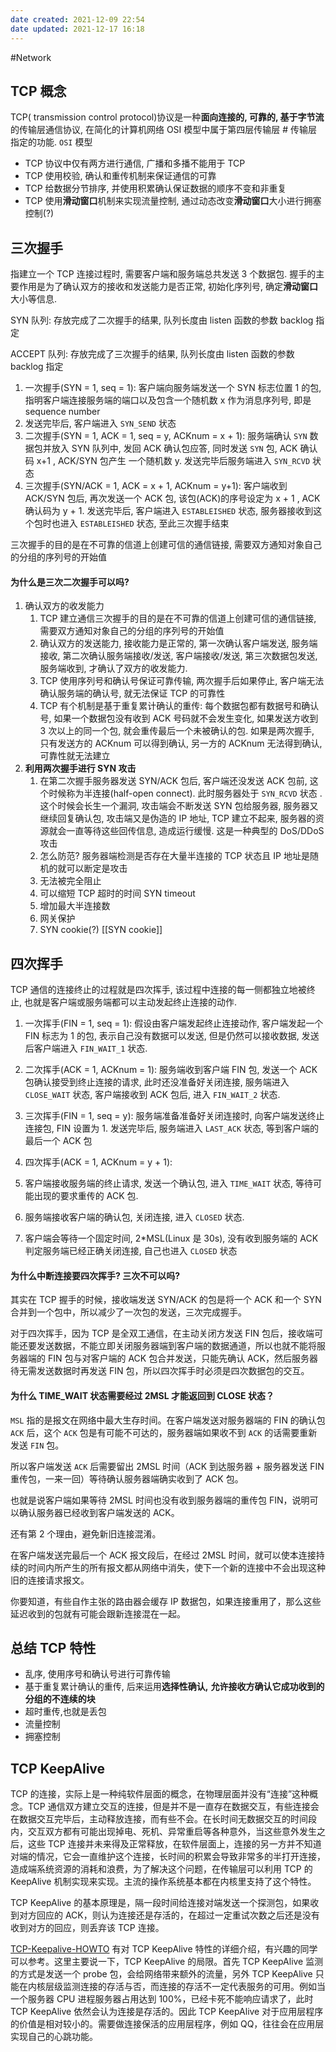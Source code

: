 ```yaml
---
date created: 2021-12-09 22:54
date updated: 2021-12-17 16:18
---
```


#Network

## TCP 概念

TCP( transmission control protocol)协议是一种**面向连接的, 可靠的, 基于字节流**的传输层通信协议, 在简化的计算机网络 OSI 模型中属于第四层传输层 # 传输层指定的功能. `OSI` 模型

- TCP 协议中仅有两方进行通信, 广播和多播不能用于 TCP
- TCP 使用校验, 确认和重传机制来保证通信的可靠
- TCP 给数据分节排序, 并使用积累确认保证数据的顺序不变和非重复
- TCP 使用**滑动窗口**机制来实现流量控制, 通过动态改变**滑动窗口**大小进行拥塞控制(?)

## 三次握手

指建立一个 TCP 连接过程时, 需要客户端和服务端总共发送 3 个数据包. 握手的主要作用是为了确认双方的接收和发送能力是否正常, 初始化序列号, 确定**滑动窗口**大小等信息.

SYN 队列: 存放完成了二次握手的结果, 队列长度由 listen 函数的参数 backlog 指定

ACCEPT 队列: 存放完成了三次握手的结果, 队列长度由 listen 函数的参数 backlog 指定

1. 一次握手(SYN = 1, seq = 1): 客户端向服务端发送一个 SYN 标志位置 1 的包, 指明客户端连接服务端的端口以及包含一个随机数 x 作为消息序列号, 即是 sequence number
2. 发送完毕后, 客户端进入 `SYN_SEND` 状态
3. 二次握手(SYN = 1, ACK = 1, seq = y, ACKnum = x + 1): 服务端确认 `SYN` 数据包并放入 SYN 队列中, 发回 ACK 确认包应答, 同时发送 `SYN` 包, ACK 确认码 x+1 , ACK/SYN 包产生 一个随机数 y. 发送完毕后服务端进入 `SYN_RCVD` 状态
4. 三次握手(SYN/ACK = 1, ACK = x + 1, ACKnum = y+1): 客户端收到 ACK/SYN 包后, 再次发送一个 ACK 包, 该包(ACK)的序号设定为 x + 1 , ACK 确认码为 y + 1. 发送完毕后, 客户端进入 `ESTABLEISHED` 状态, 服务器接收到这个包时也进入 `ESTABLEISHED` 状态, 至此三次握手结束

三次握手的目的是在不可靠的信道上创建可信的通信链接, 需要双方通知对象自己的分组的序列号的开始值

#### 为什么是三次二次握手可以吗?

1. 确认双方的收发能力
   1. TCP 建立通信三次握手的目的是在不可靠的信道上创建可信的通信链接, 需要双方通知对象自己的分组的序列号的开始值
   2. 确认双方的发送能力, 接收能力是正常的, 第一次确认客户端发送, 服务端接收, 第二次确认服务端接收/发送, 客户端接收/发送, 第三次数据包发送, 服务端收到, 才确认了双方的收发能力.
   3. TCP 使用序列号和确认号保证可靠传输, 两次握手后如果停止, 客户端无法确认服务端的确认号, 就无法保证 TCP 的可靠性
   4. TCP 有个机制是基于重复累计确认的重传: 每个数据包都有数据号和确认号, 如果一个数据包没有收到 ACK 号码就不会发生变化, 如果发送方收到 3 次以上的同一个包, 就会重传最后一个未被确认的包. 如果是两次握手, 只有发送方的 ACKnum 可以得到确认, 另一方的 ACKnum 无法得到确认, 可靠性就无法建立
2. **利用两次握手进行 SYN 攻击**
   1. 在第二次握手服务器发送 SYN/ACK 包后, 客户端还没发送 ACK 包前, 这个时候称为半连接(half-open connect). 此时服务器处于 `SYN_RCVD` 状态 . 这个时候会长生一个漏洞, 攻击端会不断发送 SYN 包给服务器, 服务器又继续回复确认包, 攻击端又是伪造的 IP 地址, TCP 建立不起来, 服务器的资源就会一直等待这些回传信息, 造成运行缓慢. 这是一种典型的 DoS/DDoS 攻击
   2. 怎么防范? 服务器端检测是否存在大量半连接的 TCP 状态且 IP 地址是随机的就可以断定是攻击
   3. 无法被完全阻止
   4. 可以缩短 TCP 超时的时间 SYN timeout
   5. 增加最大半连接数
   6. 网关保护
   7. SYN cookie(?) [[SYN cookie]]

## 四次挥手

TCP 通信的连接终止的过程就是四次挥手, 该过程中连接的每一侧都独立地被终止, 也就是客户端或服务端都可以主动发起终止连接的动作.

1. 一次挥手(FIN = 1, seq = 1): 假设由客户端发起终止连接动作, 客户端发起一个 FIN 标志为 1 的包, 表示自己没有数据可以发送, 但是仍然可以接收数据, 发送后客户端进入 `FIN_WAIT_1` 状态.

2. 二次挥手(ACK = 1, ACKnum = 1): 服务端收到客户端 FIN 包, 发送一个 ACK 包确认接受到终止连接的请求, 此时还没准备好关闭连接, 服务端进入 `CLOSE_WAIT` 状态, 客户端接收到 ACK 包后, 进入 `FIN_WAIT_2` 状态.

3. 三次挥手(FIN = 1, seq = y): 服务端准备准备好关闭连接时, 向客户端发送终止连接包, FIN 设置为 1. 发送完毕后, 服务端进入 `LAST_ACK` 状态, 等到客户端的最后一个 ACK 包

4. 四次挥手(ACK = 1, ACKnum = y + 1):

5. 客户端接收服务端的终止请求, 发送一个确认包, 进入 `TIME_WAIT` 状态, 等待可能出现的要求重传的 ACK 包.

6. 服务端接收客户端的确认包, 关闭连接, 进入 `CLOSED` 状态.

7. 客户端会等待一个固定时间, 2*MSL(Linux 是 30s), 没有收到服务端的 ACK 判定服务端已经正确关闭连接, 自己也进入 `CLOSED` 状态

#### 为什么中断连接要四次挥手? 三次不可以吗?

其实在 TCP 握手的时候，接收端发送 SYN/ACK 的包是将一个 ACK 和一个 SYN 合并到一个包中，所以减少了一次包的发送，三次完成握手。

对于四次挥手，因为 TCP 是全双工通信，在主动关闭方发送 FIN 包后，接收端可能还要发送数据，不能立即关闭服务器端到客户端的数据通道，所以也就不能将服务器端的 FIN 包与对客户端的 ACK 包合并发送，只能先确认 ACK，然后服务器待无需发送数据时再发送 FIN 包，所以四次挥手时必须是四次数据包的交互。

#### 为什么 TIME_WAIT 状态需要经过 2MSL 才能返回到 CLOSE 状态？

`MSL` 指的是报文在网络中最大生存时间。在客户端发送对服务器端的 FIN 的确认包 `ACK` 后，这个 `ACK` 包是有可能不可达的，服务器端如果收不到 `ACK` 的话需要重新发送 `FIN` 包。

所以客户端发送 `ACK` 后需要留出 2MSL 时间（ACK 到达服务器 + 服务器发送 FIN 重传包，一来一回）等待确认服务器端确实收到了 ACK 包。

也就是说客户端如果等待 2MSL 时间也没有收到服务器端的重传包 FIN，说明可以确认服务器已经收到客户端发送的 ACK。

还有第 2 个理由，避免新旧连接混淆。

在客户端发送完最后一个 ACK 报文段后，在经过 2MSL 时间，就可以使本连接持续的时间内所产生的所有报文都从网络中消失，使下一个新的连接中不会出现这种旧的连接请求报文。

你要知道，有些自作主张的路由器会缓存 IP 数据包，如果连接重用了，那么这些延迟收到的包就有可能会跟新连接混在一起。

## 总结 TCP 特性

- 乱序, 使用序号和确认号进行可靠传输
- 基于重复累计确认的重传, 后来运用**选择性确认,** **允许接收方确认它成功收到的分组的不连续的块**
- 超时重传,也就是丢包
- 流量控制
- 拥塞控制

## TCP KeepAlive

TCP 的连接，实际上是一种纯软件层面的概念，在物理层面并没有“连接”这种概念。TCP 通信双方建立交互的连接，但是并不是一直存在数据交互，有些连接会在数据交互完毕后，主动释放连接，而有些不会。在长时间无数据交互的时间段内，交互双方都有可能出现掉电、死机、异常重启等各种意外，当这些意外发生之后，这些 TCP 连接并未来得及正常释放，在软件层面上，连接的另一方并不知道对端的情况，它会一直维护这个连接，长时间的积累会导致非常多的半打开连接，造成端系统资源的消耗和浪费，为了解决这个问题，在传输层可以利用 TCP 的 KeepAlive 机制实现来实现。主流的操作系统基本都在内核里支持了这个特性。

TCP KeepAlive 的基本原理是，隔一段时间给连接对端发送一个探测包，如果收到对方回应的 ACK，则认为连接还是存活的，在超过一定重试次数之后还是没有收到对方的回应，则丢弃该 TCP 连接。

[TCP-Keepalive-HOWTO](http://www.tldp.org/HOWTO/html_single/TCP-Keepalive-HOWTO/) 有对 TCP KeepAlive 特性的详细介绍，有兴趣的同学可以参考。这里主要说一下，TCP KeepAlive 的局限。首先 TCP KeepAlive 监测的方式是发送一个 probe 包，会给网络带来额外的流量，另外 TCP KeepAlive 只能在内核层级监测连接的存活与否，而连接的存活不一定代表服务的可用。例如当一个服务器 CPU 进程服务器占用达到 100%，已经卡死不能响应请求了，此时 TCP KeepAlive 依然会认为连接是存活的。因此 TCP KeepAlive 对于应用层程序的价值是相对较小的。需要做连接保活的应用层程序，例如 QQ，往往会在应用层实现自己的心跳功能。
